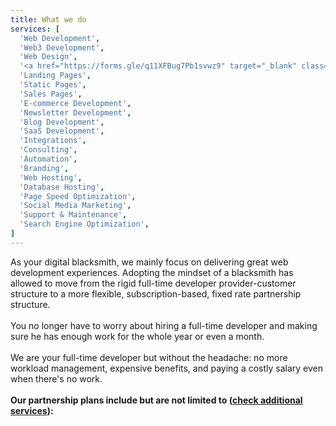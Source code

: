 ```yaml
---
title: What we do
services: [
  'Web Development',
  'Web3 Development',
  'Web Design',
  '<a href="https://forms.gle/q11XFBug7Pb1svwz9" target="_blank" class="link">Free Websites*</a>',
  'Landing Pages',
  'Static Pages',
  'Sales Pages',
  'E-commerce Development',
  'Newsletter Development',
  'Blog Development',
  'SaaS Development',
  'Integrations',
  'Consulting',
  'Automation',
  'Branding',
  'Web Hosting',
  'Database Hosting',
  'Page Speed Optimization',
  'Social Media Marketing',
  'Support & Maintenance',
  'Search Engine Optimization',
]
---
```


As your digital blacksmith, we mainly focus on delivering great web development experiences. Adopting the mindset of a blacksmith has allowed to move from the rigid full-time developer provider-customer structure to a more flexible, subscription-based, fixed rate partnership structure.  
<br/>
You no longer have to worry about hiring a full-time developer and making sure he has enough work for the whole year or even a month.  
<br/>
We are your full-time developer but without the headache: no more workload management, expensive benefits, and paying a costly salary even when there's no work.  
<br/>
**Our partnership plans include but are not limited to (<a href="/services" class="link">check additional services</a>):**